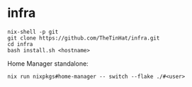 # infra

```
nix-shell -p git
git clone https://github.com/TheTinHat/infra.git
cd infra
bash install.sh <hostname>
```

Home Manager standalone:

```
nix run nixpkgs#home-manager -- switch --flake ./#<user>
```

